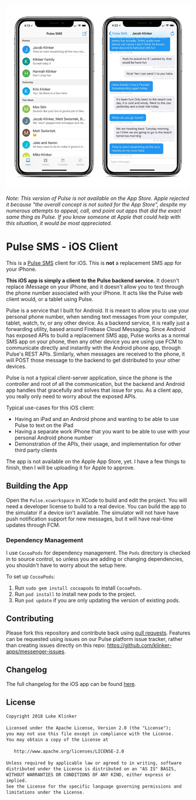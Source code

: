 <p align="center">
  <img src="artwork/header.png">
</p>

*Note: This version of Pulse is not available on the App Store. Apple rejected it because "the overall concept is not suited for the App Store", despite my numerous attempts to appeal, call, and point out apps that did the exact same thing as Pulse. If you know someone at Apple that could help with this situation, it would be most appreciated.*

# Pulse SMS - iOS Client

This is a [Pulse SMS](https://messenger.klinkerapps.com/overview) client for iOS. This is **not** a replacement SMS app for your iPhone.

**This iOS app is simply a client to the Pulse backend service.** It doesn't replace iMessage on your iPhone, and it doesn't allow you to text through the phone number associated with your iPhone. It acts like the Pulse web client would, or a tablet using Pulse. 

Pulse is a service that I built for Android. It is meant to allow you to use your personal phone number, when sending text messages from your computer, tablet, watch, tv, or any other device. As a backend service, it is really just a forwarding utility, based around Firebase Cloud Messaging. Since Android has exposed APIs to build a replacement SMS app, Pulse works as a normal SMS app on your phone, then any other device you are using use FCM to communicate directly and instantly with the Android phone app, through Pulse's REST APIs. Similarly, when messages are received to the phone, it will POST those message to the backend to get distributed to your other devices.

Pulse is not a typical client-server application, since the phone is the controller and root of all the communication, but the backend and Android app handles that gracefully and solves that issue for you. As a client app, you really only need to worry about the exposed APIs.

Typical use-cases for this iOS client:

* Having an iPad and an Android phone and wanting to be able to use Pulse to text on the iPad
* Having a separate work iPhone that you want to be able to use with your personal Android phone number
* Demonstration of the APIs, their usage, and implementation for other third party clients

The app is not available on the Apple App Store, yet. I have a few things to finish, then I will be uploading it for Apple to approve.

## Building the App

Open the `Pulse.xcworkspace` in XCode to build and edit the project. You will need a developer license to build to a real device. You can build the app to the simulator if a device isn't available. The simulator will not have have push notification support for new messages, but it will have real-time updates through FCM.

### Dependency Management

I use `CocoaPods` for dependency management. The `Pods` directory is checked in to source control, so unless you are adding or changing dependencies, you shouldn't have to worry about the setup here. 

To set up `CocoaPods`:

1. Run `sudo gem install cocoapods` to install `CocoaPods`.
2. Run `pod install` to install new pods to the project.
3. Run `pod update` if you are only updating the version of existing pods.

## Contributing

Please fork this repository and contribute back using [pull requests](https://github.com/klinker24/messenger-ios/pulls). Features can be requested using issues on our Pulse platform issue tracker, rather than creating issues directly on this repo: https://github.com/klinker-apps/messenger-issues.

## Changelog

The full changelog for the iOS app can be found [here](CHANGELOG.md).

## License

    Copyright 2018 Luke Klinker

    Licensed under the Apache License, Version 2.0 (the "License");
    you may not use this file except in compliance with the License.
    You may obtain a copy of the License at

       http://www.apache.org/licenses/LICENSE-2.0

    Unless required by applicable law or agreed to in writing, software
    distributed under the License is distributed on an "AS IS" BASIS,
    WITHOUT WARRANTIES OR CONDITIONS OF ANY KIND, either express or implied.
    See the License for the specific language governing permissions and
    limitations under the License.
